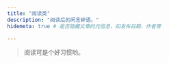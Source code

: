 ```yaml
---
title: "阅读类"
description: "阅读后的闲言碎语。"
hidemeta: true # 是否隐藏文章的元信息，如发布日期、作者等

---
```


> 阅读可是个好习惯哟。

<!-- more -->
